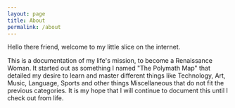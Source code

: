 ```yaml
---
layout: page
title: About
permalink: /about
---
```


Hello there friend, welcome to my little slice on the internet.

This is a documentation of my life's mission, to become a Renaissance Woman. It started out as something I named "The Polymath Map" that detailed my desire to learn and master different things like Technology, Art, Music, Language, Sports and other things Miscellaneous that do not fit the previous categories. It is my hope that I will continue to document this until I check out from life. 
